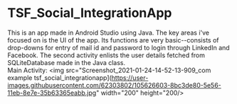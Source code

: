 # TSF_Social_IntegrationApp
This is an app made in Android Studio using Java. The key areas i've focused on is the UI of the app. Its functions are very basic--consists of drop-downs for entry 
of mail id and password to login through LinkedIn and Facebook. The second activity enlists the user details fetched from SQLiteDatabase made in the Java class.   
Main Activity:
<img src="Screenshot_2021-01-24-14-52-13-909_com example tsf_social_integrationapp](https://user-images.githubusercontent.com/62303802/105626603-8bc3de80-5e56-11eb-8e7e-35b63365eabb.jpg" width="200" height="200/>


